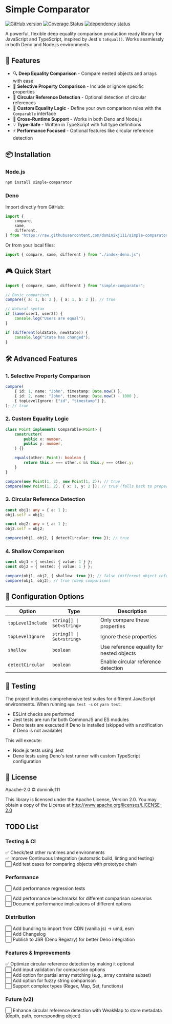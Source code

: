 # Simple Comparator

[![GitHub version](https://d25lcipzij17d.cloudfront.net/badge.svg?id=gh&type=6&v=1.2.1&x2=0)](https://d25lcipzij17d.cloudfront.net/badge.svg?id=gh&type=6&v=1.2.1&x2=0)
[![Coverage Status](https://coveralls.io/repos/boennemann/badges/badge.svg)](https://coveralls.io/r/boennemann/badges)
[![dependency status](https://deps.rs/crate/autocfg/1.4.0/status.svg)](https://deps.rs/crate/autocfg/1.4.0)

A powerful, flexible deep equality comparison production ready library for JavaScript and TypeScript, inspired by Jest's
`toEqual()`. Works seamlessly in both Deno and Node.js environments.

## 🚀 Features

- 🔍 **Deep Equality Comparison** - Compare nested objects and arrays with ease
- 🎯 **Selective Property Comparison** - Include or ignore specific properties
- 🔄 **Circular Reference Detection** - Optional detection of circular references
- 🎨 **Custom Equality Logic** - Define your own comparison rules with the `Comparable` interface
- 🔋 **Cross-Runtime Support** - Works in both Deno and Node.js
- 💡 **Type-Safe** - Written in TypeScript with full type definitions
- ⚡ **Performance Focused** - Optional features like circular reference detection

## 📦 Installation

### Node.js

```bash
npm install simple-comparator
```

### Deno

Import directly from GitHub:

```typescript
import {
    compare,
    same,
    different,
} from "https://raw.githubusercontent.com/dominikj111/simple-comparator/refs/tags/v1.2.1/index-deno.js";
```

Or from your local files:

```typescript
import { compare, same, different } from "./index-deno.js";
```

## 🎮 Quick Start

```typescript
import { compare, same, different } from "simple-comparator";

// Basic comparison
compare({ a: 1, b: 2 }, { a: 1, b: 2 }); // true

// Natural syntax
if (same(user1, user2)) {
    console.log("Users are equal");
}

if (different(oldState, newState)) {
    console.log("State has changed");
}
```

## 🛠️ Advanced Features

### 1. Selective Property Comparison

```typescript
compare(
    { id: 1, name: "John", timestamp: Date.now() },
    { id: 2, name: "John", timestamp: Date.now() - 1000 },
    { topLevelIgnore: ["id", "timestamp"] },
); // true
```

### 2. Custom Equality Logic

```typescript
class Point implements Comparable<Point> {
    constructor(
        public x: number,
        public y: number,
    ) {}

    equals(other: Point): boolean {
        return this.x === other.x && this.y === other.y;
    }
}

compare(new Point(1, 2), new Point(1, 2)); // true
compare(new Point(1, 2), { x: 1, y: 2 }); // true (falls back to property comparison)
```

### 3. Circular Reference Detection

```typescript
const obj1: any = { a: 1 };
obj1.self = obj1;

const obj2: any = { a: 1 };
obj2.self = obj2;

compare(obj1, obj2, { detectCircular: true }); // true
```

### 4. Shallow Comparison

```typescript
const obj1 = { nested: { value: 1 } };
const obj2 = { nested: { value: 1 } };

compare(obj1, obj2, { shallow: true }); // false (different object references)
compare(obj1, obj2); // true (deep comparison)
```

## 🔧 Configuration Options

| Option            | Type                      | Description                               |
| ----------------- | ------------------------- | ----------------------------------------- |
| `topLevelInclude` | `string[] \| Set<string>` | Only compare these properties             |
| `topLevelIgnore`  | `string[] \| Set<string>` | Ignore these properties                   |
| `shallow`         | `boolean`                 | Use reference equality for nested objects |
| `detectCircular`  | `boolean`                 | Enable circular reference detection       |

## 🧪 Testing

The project includes comprehensive test suites for different JavaScript environments. When running `npm test -s` or
`yarn test`:

- ESLint checks are performed
- Jest tests are run for both CommonJS and ES modules
- Deno tests are executed if Deno is installed (skipped with a notification if Deno is not available)

This will execute:

- Node.js tests using Jest
- Deno tests using Deno's test runner with custom TypeScript configuration

## 📄 License

Apache-2.0 © dominikj111

This library is licensed under the Apache License, Version 2.0. You may obtain a copy of the License at
<http://www.apache.org/licenses/LICENSE-2.0>

## TODO List

### Testing & CI

✅ Check/test other runtimes and environments  
✅ Improve Continuous Integration (automatic build, linting and testing)  
⬜ Add test cases for comparing objects with prototype chain

### Performance

⬜ Add performance regression tests

⬜ Add performance benchmarks for different comparison scenarios  
⬜ Document performance implications of different options

### Distribution

⬜ Add bundling to import from CDN (vanilla js) -> umd, esm  
⬜ Add Changelog  
⬜ Publish to JSR (Deno Registry) for better Deno integration

### Features & Improvements

✅ Optimize circular reference detection by making it optional  
⬜ Add input validation for comparison options  
⬜ Add option for partial array matching (e.g., array contains subset)  
⬜ Add option for fuzzy string comparison  
⬜ Support complex types (Regex, Map, Set, functions)

### Future (v2)

⬜ Enhance circular reference detection with WeakMap to store metadata (depth, path, corresponding object)
